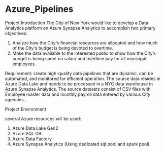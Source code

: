 # Azure_Pipelines
Project Introduction
The City of New York would like to develop a Data Analytics platform on Azure Synapse Analytics to accomplish 
two primary objectives:

1. Analyze how the City's financial resources are allocated and how much of the City's budget is being devoted to overtime.
2. Make the data available to the interested public to show how the City’s budget is being spent on salary and overtime pay for all municipal employees.

Requirement: create high-quality data pipelines that are dynamic, can be automated, and monitored for efficient operation. 
The source data resides in Azure Data Lake and needs to be processed in a NYC data warehouse in Azure Synapse Analytics. 
The source datasets consist of CSV files with Employee master data and monthly payroll data entered by various City agencies.

Project Environment

several Azure resources will be used:

1. Azure Data Lake Gen2 
2. Azure SQL DB
3. Azure Data Factory
3. Azure Synapse Analytics (Using dedicated sql pool and spark pool)




